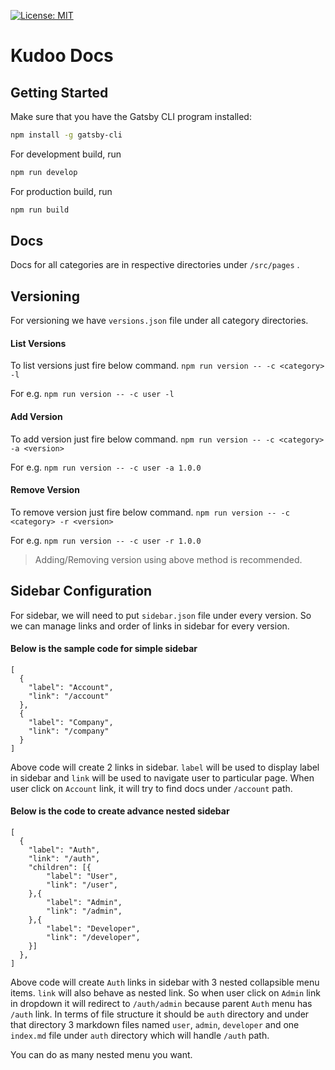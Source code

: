 [![License: MIT](https://img.shields.io/badge/License-MIT-yellow.svg)](https://opensource.org/licenses/MIT)
# Kudoo Docs

## Getting Started

Make sure that you have the Gatsby CLI program installed:
```sh
npm install -g gatsby-cli
```
For development build, run
```sh
npm run develop
```
For production build, run
```sh
npm run build
```

## Docs
Docs for all categories are in respective directories under `/src/pages` .

## Versioning

For versioning we have `versions.json` file under all category directories.

#### List Versions
To list versions just fire below command.
`npm run version -- -c <category> -l`

For e.g. `npm run version -- -c user -l`

#### Add Version
To add version just fire below command.
`npm run version -- -c <category> -a <version>`

For e.g. `npm run version -- -c user -a 1.0.0`

#### Remove Version
To remove version just fire below command.
`npm run version -- -c <category> -r <version>`

For e.g. `npm run version -- -c user -r 1.0.0`

> Adding/Removing version using above method is recommended.

## Sidebar Configuration
For sidebar, we will need to put `sidebar.json` file under every version. So we can manage links and order of links in sidebar for every version.
#### Below is the sample code for simple sidebar
```
[
  {
    "label": "Account",
    "link": "/account"
  },
  {
    "label": "Company",
    "link": "/company"
  }
]
```
Above code will create 2 links in sidebar. `label` will be used to display label in sidebar and `link` will be used to navigate user to particular page.
When user click on `Account` link, it will try to find docs under `/account` path.

#### Below is the code to create advance nested sidebar
```
[
  {
    "label": "Auth",
    "link": "/auth",
    "children": [{
	    "label": "User",
	    "link": "/user",
    },{
	    "label": "Admin",
	    "link": "/admin",
    },{
	    "label": "Developer",
	    "link": "/developer",
    }]
  },
]
```
Above code will create `Auth` links in sidebar with 3 nested collapsible menu items. `link` will also behave as nested link. So when user click on `Admin` link in dropdown it will redirect to `/auth/admin` because parent `Auth` menu has `/auth` link.
In terms of file structure it should be `auth` directory and under that directory 3 markdown files named `user`, `admin`, `developer` and one `index.md` file under `auth` directory which will handle `/auth` path.

You can do as many nested menu you want.
